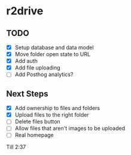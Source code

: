# r2drive

## TODO

- [x] Setup database and data model
- [x] Move folder open state to URL
- [x] Add auth
- [x] Add file uploading
- [ ] Add Posthog analytics?

## Next Steps

- [x] Add ownership to files and folders
- [x] Upload files to the right folder
- [ ] Delete files button
- [ ] Allow files that aren't images to be uploaded 
- [ ] Real homepage

Till 2:37